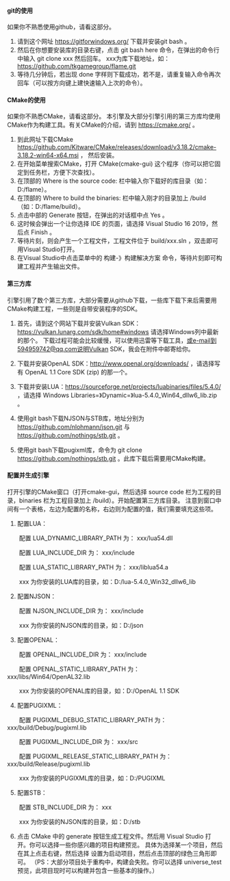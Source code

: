 #### git的使用

如果你不熟悉使用github，请看这部分。

1. 请到这个网址 https://gitforwindows.org/ 下载并安装git bash 。
2. 然后在你想要安装库的目录右键，点击 git bash here 命令，在弹出的命令行中输入 git clone xxx 然后回车。 xxx为库下载地址，如：https://github.com/tkgamegroup/flame.git
3. 等待几分钟后，若出现 done 字样则下载成功，若不是，请重复输入命令再次回车（可以按方向键上建快速输入上次的命令）。

#### CMake的使用

如果你不熟悉CMake，请看这部分。
本引擎及大部分引擎引用的第三方库均使用CMake作为构建工具。有关CMake的介绍，请到 https://cmake.org/ 。

1. 到此网址下载CMake https://github.com/Kitware/CMake/releases/download/v3.18.2/cmake-3.18.2-win64-x64.msi ， 然后安装。
2. 在开始菜单搜索CMake，打开 CMake(cmake-gui) 这个程序（你可以把它固定到任务栏，方便下次查找）。
3. 在顶部的 Where is the source code: 栏中输入你下载好的库目录（如：D:/flame）。
4. 在顶部的 Where to build the binaries: 栏中输入刚才的目录加上 /build （如：D:/flame/build）。
5. 点击中部的 Generate 按钮，在弹出的对话框中点 Yes 。
6. 这时候会弹出一个让你选择 IDE 的页面，请选择 Visual Studio 16 2019，然后点 Finish 。
7. 等待片刻，则会产生一个工程文件，工程文件位于 build/xxx.sln ，双击即可用Visual Studio打开。
8. 在Visual Studio中点击菜单中的 构建-》构建解决方案 命令，等待片刻即可构建工程并产生输出文件。

#### 第三方库

引擎引用了数个第三方库，大部分需要从github下载，一些库下载下来后需要用CMake构建工程，一些则是自带安装程序的SDK。

1. 首先，请到这个网站下载并安装Vulkan SDK：https://vulkan.lunarg.com/sdk/home#windows 请选择Windows列中最新的那个。
下载过程可能会比较缓慢，可以使用迅雷等下载工具，或e-mail到594959742@qq.com说明Vulkan SDK，我会在附件中邮寄给你。

2. 下载并安装OpenAL SDK：http://www.openal.org/downloads/ ，请选择写有 OpenAL 1.1 Core SDK (zip) 的那一个。

3. 下载并安装LUA：https://sourceforge.net/projects/luabinaries/files/5.4.0/ ，请选择 Windows Libraries=》Dynamic=》lua-5.4.0_Win64_dllw6_lib.zip 。

4. 使用git bash下载NJSON与STB库，地址分别为 https://github.com/nlohmann/json.git 与 https://github.com/nothings/stb.git 。

5. 使用git bash下载pugixml库，命令为 git clone https://github.com/nothings/stb.git 。此库下载后需要用CMake构建。

#### 配置并生成引擎

打开引擎的CMake窗口（打开cmake-gui，然后选择 source code 栏为工程的目录，binaries 栏为工程目录加上 /build）。开始配置第三方库目录。
注意到窗口中间有一个表格，左边为配置的名称，右边则为配置的值，我们需要填充这些项。

1. 配置LUA：

  &emsp;&emsp;配置 LUA_DYNAMIC_LIBRARY_PATH 为： xxx/lua54.dll
  
  &emsp;&emsp;配置 LUA_INCLUDE_DIR 为： xxx/include
  
  &emsp;&emsp;配置 LUA_STATIC_LIBRARY_PATH 为： xxx/liblua54.a
  
  &emsp;&emsp;xxx 为你安装的LUA库的目录，如：D:/lua-5.4.0_Win32_dllw6_lib
  
2. 配置NJSON：

  &emsp;&emsp;配置 NJSON_INCLUDE_DIR 为： xxx/include
  
  &emsp;&emsp;xxx 为你安装的NJSON库的目录，如：D:/json
  
3. 配置OPENAL：

  &emsp;&emsp;配置 OPENAL_INCLUDE_DIR 为： xxx/include
  
  &emsp;&emsp;配置 OPENAL_STATIC_LIBRARY_PATH 为： xxx/libs/Win64/OpenAL32.lib
  
  &emsp;&emsp;xxx 为你安装的OPENAL库的目录，如：D:/OpenAL 1.1 SDK
  
4. 配置PUGIXML：

  &emsp;&emsp;配置 PUGIXML_DEBUG_STATIC_LIBRARY_PATH 为： xxx/build/Debug/pugixml.lib
  
  &emsp;&emsp;配置 PUGIXML_INCLUDE_DIR 为： xxx/src
  
  &emsp;&emsp;配置 PUGIXML_RELEASE_STATIC_LIBRARY_PATH 为： xxx/build/Release/pugixml.lib
  
  &emsp;&emsp;xxx 为你安装的PUGIXML库的目录，如：D:/PUGIXML
  
5. 配置STB：

  &emsp;&emsp;配置 STB_INCLUDE_DIR 为： xxx
  
  &emsp;&emsp;xxx 为你安装的NJSON库的目录，如：D:/stb

6. 点击 CMake 中的 generate 按钮生成工程文件。然后用 Visual Studio 打开。你可以选择一些你感兴趣的项目构建预览。
具体为选择某一个项目，然后在其上点击右键，然后选择 设置为启动项目，然后点击顶部的绿色三角形即可。
（PS：大部分项目处于重构中，构建会失败。你可以选择 universe_test 预览，此项目现时可以构建并包含一些基本的操作。）
